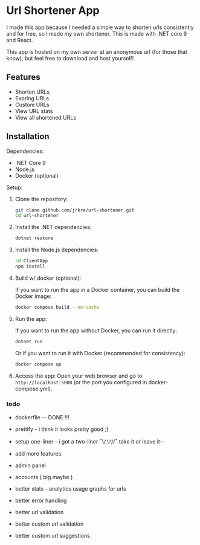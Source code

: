 # Url Shortener App

I made this app because I needed a simple way to shorten urls consistently and for free, so I made my own shortener. This is made with .NET core 9 and React.

This app is hosted on my own server at an anonymous url (for those that know), but feel free to download and host yourself!

## Features

* Shorten URLs
* Expring URLs
* Custom URLs
* View URL stats
* View all shortened URLs

## Installation

Dependencies:

* .NET Core 9
* Node.js
* Docker (optional)

Setup:

1. Clone the repository:

   ```bash
   git clone github.com/jrkre/url-shortener.git
   cd url-shortener
    ```

2. Install the .NET dependencies:

    ```bash
    dotnet restore
    ```

3. Install the Node.js dependencies:

    ```bash
    cd ClientApp
    npm install
    ```

4. Build w/ docker (optional):

   If you want to run the app in a Docker container, you can build the Docker image:

   ```bash
   docker compose build --no-cache
   ```

5. Run the app:

    If you want to run the app without Docker, you can run it directly:

    ```bash
    dotnet run
    ```

    Or if you want to run it with Docker (recommended for consistency):

    ```bash
    docker compose up
    ```
6. Access the app:
    Open your web browser and go to `http://localhost:5000` (or the port you configured in docker-compose.yml).

### todo

* dockerfile -- DONE !!!
* prettify - i think it looks pretty good ;)
* setup one-liner - i got a two-liner  ¯\\_(ツ)_/¯  take it or leave it--

* add more features:
* admin panel
* accounts ( big maybe )
* better stats - analytics usage graphs for urls
* better error handling
* better url validation
* better custom url validation
* better custom url suggestions
